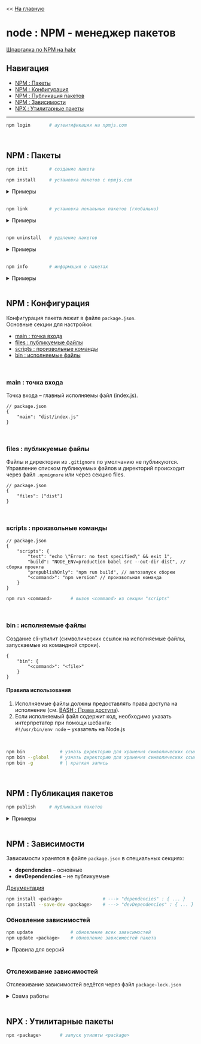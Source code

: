 << [На главную](./README.md)

# node : NPM - менеджер пакетов

[Шпаргалка по NPM на habr](https://habr.com/ru/post/133363/)

## Навигация

- [NPM : Пакеты](#npm--пакеты)
- [NPM : Конфигурация](#npm--конфигурация)
- [NPM : Публикация пакетов](#npm--публикация-пакетов)
- [NPM : Зависимости](#npm--зависимости)
- [NPX : Утилитарные пакеты](#npx--утилитарные-пакеты)

---

<a id="login"></a>

```bash
npm login       # аутентификация на npmjs.com
```

<br>

## NPM : Пакеты

<a id="init"></a>

```bash
npm init        # создание пакета
```

<a id="install"></a>

```bash
npm install     # установка пакетов с npmjs.com
```

<details>
<summary>Примеры</summary>

```bash
npm install                             # установка пакетов из package.json
npm install <package>                   # установка пакета в текущей директории
npm install -g <package>                # установка пакета глобально
npm install <package_1> <package_2>     # установка нескольких пакетов
```

</details><br>

<a id="link"></a>

```bash
npm link        # установка локальных пакетов (глобально)
```

<details>
<summary>Примеры</summary>

```bash
npm link        # установка пакета из текущей директории (глобально)
```

</details><br>

<a id="uninstall"></a>

```bash
npm uninstall   # удаление пакетов
```

<details>
<summary>Примеры</summary>

```bash
npm uninstall <package>                 # удаление пакета в текущей директории
npm uninstall -g <package>              # удаление пакета глобально
npm uninstall <package_1> <package_2>   # удаление нескольких пакетов
```

</details><br>

<a id="info"></a>

```bash
npm info        # информация о пакетах
```

<details>
<summary>Примеры</summary>

```bash
npm info <package>      # найти информацию по <package> на npmjs.com
```

</details><br>

## NPM : Конфигурация

Конфигурация пакета лежит в файле `package.json`.  
Основные секции для настройки:

- [main : точка входа](#main--точка-входа)
- [files : публикуемые файлы](#files--публикуемые-файлы)
- [scripts : произвольные команды](#scripts--произвольные-команды)
- [bin : исполняемые файлы](#bin--исполняемые-файлы)

<br>

### main : точка входа

Точка входа – главный исполняемы файл (index.js).

```jsonc
// package.json
{
	"main": "dist/index.js"
}
```

<br>

### files : публикуемые файлы

Файлы и директории из `.gitignore` по умолчанию не публикуются.  
Управление списком публикуемых файлов и директорий происходит через файл `.npmignore` или через секцию files.

```jsonc
// package.json
{
	"files": ["dist"]
}
```

<br>

### scripts : произвольные команды

```jsonc
// package.json
{
	"scripts": {
		"test": "echo \"Error: no test specified\" && exit 1",
		"build": "NODE_ENV=production babel src --out-dir dist", // сборка проекта
		"prepublishOnly": "npm run build", // автозапуск сборки
		"<command>": "npm version" // произвольная команда
	}
}
```

```bash
npm run <command>       # вызов <command> из секции "scripts"
```

<br>

### bin : исполняемые файлы

Создание cli-утилит (символических ссылок на исполняемые файлы, запускаемые из командной строки).

```jsonc
{
	"bin": {
		"<command>": "<file>"
	}
}
```

#### Правила использования

1. Исполняемые файлы должны предоставлять права доступа на исполнение (см. [BASH : Права доступа](./bash.md#bash--права-доступа)).
2. Если исполняемый файл содержит код, необходимо указать интерпретатор при помощи шебанга:  
   `#!/usr/bin/env node` – указатель на Node.js

<br>

```bash
npm bin				# узнать директорию для хранения символических ссылок (локальных)
npm bin --global	# узнать директорию для хранения символических ссылок (глобальных)
npm bin -g			# | краткая запись
```

<br>

## NPM : Публикация пакетов

<a id="publish"></a>

```bash
npm publish     # публикация пакетов
```

<details>
<summary>Примеры</summary>

```bash
npm publish             # публикация пакета на npmjs.com
npm publish --dry-run   # публикация пакета локально
```

</details><br>

## NPM : Зависимости

Зависимости хранятся в файле `package.json` в специальных секциях:

- **dependencies** – основные
- **devDependencies** – не публикуемые

[Документация](https://docs.npmjs.com/files/package.json#dependencies)

```bash
npm install <package>               # ---> "dependencies" : { ... }
npm install --save-dev <package>    # ---> "devDependencies" : { ... }
```

### Обновление зависимостей

<a id="update"></a>

```bash
npm update              # обновление всех зависимостей
npm update <package>    # обновление зависимостей пакета
```

<details>
<summary>Правила для версий</summary>

- `*` – любая версия
- `1.2.3` - точная версия
- `>1.2.3` - больше
- `>=1.2.3` - больше либо равна
- `<1.2.3` - меньше
- `<=1.2.3` - меньше либо равна
- `^1.2.3` - больше либо равна (кроме мажора),  
  т.е. >= 1.2.3 и < 2.0.0
- `~1.2.3` – больше либо равна (кроме мажора и минора),  
  т.е. >= 1.2.3 и < 1.3.0
- `1.2.x` – вместо х любая цифра

</details><br>

### Отслеживание зависимостей

Отслеживание зависимостей ведётся через файл `package-lock.json`

<details>
<summary>Схема работы</summary>

![отслеживание зависимостей](https://github.com/cgehuzi/notes/raw/master/images/npm-package-lock.jpg)

</details><br>

## NPX : Утилитарные пакеты

<a id="npx"></a>

```bash
npx <package>       # запуск утилиты <package>
```
